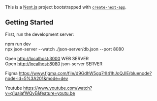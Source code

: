 This is a [Next.js](https://nextjs.org/) project bootstrapped with [`create-next-app`](https://github.com/vercel/next.js/tree/canary/packages/create-next-app).

## Getting Started

First, run the development server:  

npm run dev  
npx json-server --watch ./json-server/db.json --port 8080

Open [http://localhost:3000](http://localhost:3000) WEB SERVER  
Open [http://localhost:8080](http://localhost:8080) json-server SERVER

Figma
https://www.figma.com/file/d9GdhW5gq7rlI41hJoQJIE/bluenode?node-id=5%3A201&mode=dev

Youtube
https://www.youtube.com/watch?v=q1uaiafWQvE&feature=youtu.be


